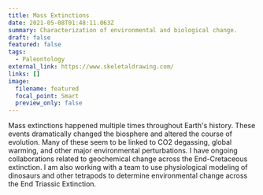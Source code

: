 ```yaml
---
title: Mass Extinctions
date: 2021-05-08T01:48:11.063Z
summary: Characterization of environmental and biological change.
draft: false
featured: false
tags:
  - Paleontology
external_link: https://www.skeletaldrawing.com/
links: []
image:
  filename: featured
  focal_point: Smart
  preview_only: false
---
```

Mass extinctions happened multiple times throughout Earth's history. These events dramatically changed the biosphere and altered the course of evolution. Many of these seem to be linked to CO2 degassing, global warming, and other major environmental perturbations. I have ongoing collaborations related to geochemical change across the End-Cretaceous extinction. I am also working with a team to use physiological modeling of dinosaurs and other tetrapods to determine environmental change across the End Triassic Extinction.